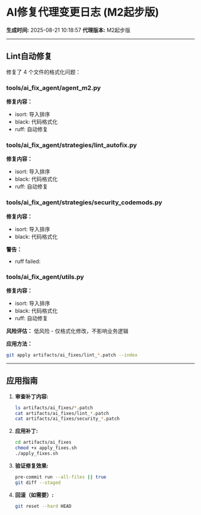 # AI修复代理变更日志 (M2起步版)

**生成时间:** 2025-08-21 10:18:57
**代理版本:** M2起步版

---

## Lint自动修复

修复了 4 个文件的格式化问题：

### tools/ai_fix_agent/agent_m2.py

**修复内容：**
- isort: 导入排序
- black: 代码格式化
- ruff: 自动修复

### tools/ai_fix_agent/strategies/lint_autofix.py

**修复内容：**
- isort: 导入排序
- black: 代码格式化
- ruff: 自动修复

### tools/ai_fix_agent/strategies/security_codemods.py

**修复内容：**
- isort: 导入排序
- black: 代码格式化

**警告：**
- ruff failed: 

### tools/ai_fix_agent/utils.py

**修复内容：**
- isort: 导入排序
- black: 代码格式化
- ruff: 自动修复

**风险评估：** 低风险 - 仅格式化修改，不影响业务逻辑

**应用方法：**
```bash
git apply artifacts/ai_fixes/lint_*.patch --index
```


---

## 应用指南

1. **审查补丁内容:**
   ```bash
   ls artifacts/ai_fixes/*.patch
   cat artifacts/ai_fixes/lint_*.patch
   cat artifacts/ai_fixes/security_*.patch
   ```

2. **应用补丁:**
   ```bash
   cd artifacts/ai_fixes
   chmod +x apply_fixes.sh
   ./apply_fixes.sh
   ```

3. **验证修复效果:**
   ```bash
   pre-commit run --all-files || true
   git diff --staged
   ```

4. **回滚（如需要）:**
   ```bash
   git reset --hard HEAD
   ```